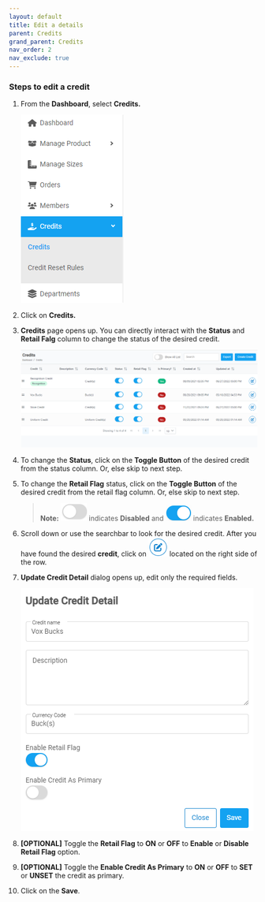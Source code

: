 ```yaml
---
layout: default
title: Edit a details
parent: Credits
grand_parent: Credits
nav_order: 2
nav_exclude: true
---
```


### Steps to edit a credit

1. From the **Dashboard**, select **Credits.**

   ![credits_menu_image](../../../images/credits/credit1.png "Credits Menu")

2. Click on **Credits.**
3. **Credits** page opens up. You can directly interact with the **Status** and **Retail Falg** column to change the status of the desired credit.

   ![credits_page](../../../images/credits/credit2.png "Credits page")

4. To change the **Status**, click on the **Toggle Button** of the desired credit from the status column. Or, else skip to next step.
5. To change the **Retail Flag** status, click on the **Toggle Button** of the desired credit from the retail flag column. Or, else skip to next step.

   > **Note:** ![](../../../images/buttons/off.png) indicates **Disabled** and ![](../../../images/buttons/on.png) indicates **Enabled.**

6. Scroll down or use the searchbar to look for the desired credit. After you have found the desired **credit**, click on ![credit_edit_button](../../../images/buttons/ccheck.png) located on the right side of the row.

7. **Update Credit Detail** dialog opens up, edit only the required fields.

   ![edit_credit](../../../images/credits/credt2.png "Update Credit Detail")

8. **[OPTIONAL]** Toggle the **Retail Flag** to **ON** or **OFF** to **Enable** or **Disable Retail Flag** option.
9. **[OPTIONAL]** Toggle the **Enable Credit As Primary** to **ON** or **OFF** to **SET** or **UNSET** the credit as primary.
10. Click on the **Save**.
